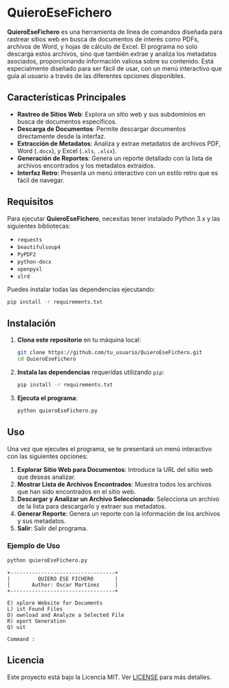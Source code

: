 # QuieroEseFichero

**QuieroEseFichero** es una herramienta de línea de comandos diseñada para rastrear sitios web en busca de documentos de interés como PDFs, archivos de Word, y hojas de cálculo de Excel. El programa no solo descarga estos archivos, sino que también extrae y analiza los metadatos asociados, proporcionando información valiosa sobre su contenido. Está especialmente diseñado para ser fácil de usar, con un menú interactivo que guía al usuario a través de las diferentes opciones disponibles.

## Características Principales

- **Rastreo de Sitios Web**: Explora un sitio web y sus subdominios en busca de documentos específicos.
- **Descarga de Documentos**: Permite descargar documentos directamente desde la interfaz.
- **Extracción de Metadatos**: Analiza y extrae metadatos de archivos PDF, Word (`.docx`), y Excel (`.xls`, `.xlsx`).
- **Generación de Reportes**: Genera un reporte detallado con la lista de archivos encontrados y los metadatos extraídos.
- **Interfaz Retro**: Presenta un menú interactivo con un estilo retro que es fácil de navegar.

## Requisitos

Para ejecutar **QuieroEseFichero**, necesitas tener instalado Python 3.x y las siguientes bibliotecas:

- `requests`
- `beautifulsoup4`
- `PyPDF2`
- `python-docx`
- `openpyxl`
- `xlrd`

Puedes instalar todas las dependencias ejecutando:
```bash
pip install -r requirements.txt
```

## Instalación

1. **Clona este repositorio** en tu máquina local:
   ```bash
   git clone https://github.com/tu_usuario/QuieroEseFichero.git
   cd QuieroEseFichero
   ```

2. **Instala las dependencias** requeridas utilizando `pip`:
   ```bash
   pip install -r requirements.txt
   ```

3. **Ejecuta el programa**:
   ```bash
   python quieroEseFichero.py
   ```

## Uso

Una vez que ejecutes el programa, se te presentará un menú interactivo con las siguientes opciones:

1. **Explorar Sitio Web para Documentos**: Introduce la URL del sitio web que deseas analizar.
2. **Mostrar Lista de Archivos Encontrados**: Muestra todos los archivos que han sido encontrados en el sitio web.
3. **Descargar y Analizar un Archivo Seleccionado**: Selecciona un archivo de la lista para descargarlo y extraer sus metadatos.
4. **Generar Reporte**: Genera un reporte con la información de los archivos y sus metadatos.
5. **Salir**: Salir del programa.

### Ejemplo de Uso

```bash
python quieroEseFichero.py
```

```plaintext
+----------------------------------+
|         QUIERO ESE FICHERO       |
|       Author: Oscar Martínez     |
+----------------------------------+

E) xplore Website for Documents
L) ist Found Files
D) ownload and Analyze a Selected File
R) eport Generation
Q) uit

Command : 
```


## Licencia

Este proyecto está bajo la Licencia MIT. Ver [LICENSE](LICENSE) para más detalles.

